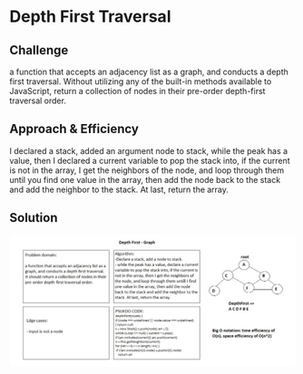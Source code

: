 # Depth First Traversal

## Challenge

a function that accepts an adjacency list as a graph, and conducts a depth first traversal. Without utilizing any of the built-in methods available to JavaScript, return a collection of nodes in their pre-order depth-first traversal order.

## Approach & Efficiency

I declared a stack, added an argument node to stack, while the peak has a value, then I declared a current variable to pop the stack into, if the current is not in the array, I get the neighbors of the node, and loop through them until you find one value in the array, then add the node back to the stack and add the neighbor to the stack. At last, return the array.

## Solution

![](../../assets/depthFirst.JPG)